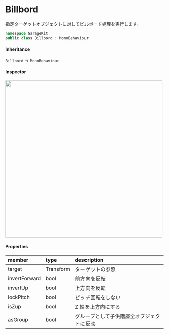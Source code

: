# Billbord

指定ターゲットオブジェクトに対してビルボード処理を実行します。

```csharp
namespace GarageKit
public class Billbord : MonoBehaviour
```

#### Inheritance

`Billbord` -> `MonoBehaviour`

#### Inspector

<img src="~/image/script_reference/billbord_inspector.png" width="500px"/>

#### Properties

|member|type|description|
|:--|:--|:--|
|target|Transform|ターゲットの参照|
|invertForward|bool|前方向を反転|
|invertUp|bool|上方向を反転|
|lockPitch|bool|ピッチ回転をしない|
|isZup|bool|Z 軸を上方向にする|
|asGroup|bool|グループとして子供階層全オブジェクトに反映|
